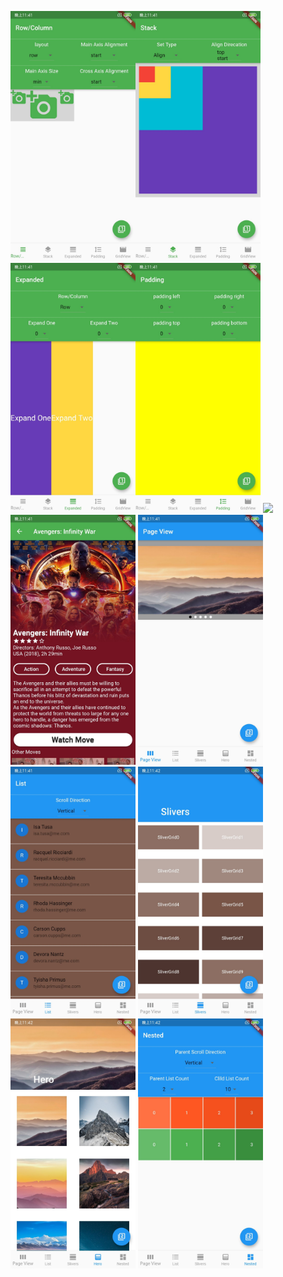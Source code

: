 
<img width="200" src="./screenshots/row-column.jpg"/><img width="200" src="./screenshots/stack.jpg"/>
<img width="200" src="./screenshots/expanded.jpg"/><img width="200" src="./screenshots/padding.jpg"/>
<img width="200" src="./screenshots/girdview.jpg"/><img width="200" src="./screenshots/move_detail.jpg"/>
<img width="200" src="./screenshots/page_view.jpg"/><img width="200" src="./screenshots/listview.jpg"/>
<img width="200" src="./screenshots/slivers.jpg"/><img width="200" src="./screenshots/hero.jpg"/>
<img width="200" src="./screenshots/nested.jpg"/>

